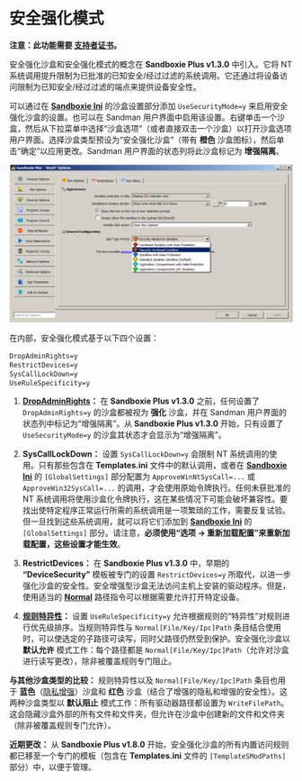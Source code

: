 # 安全强化模式

**注意：此功能需要 [支持者证书](https://sandboxie-plus.com/supporter-certificate/)。**

安全强化沙盒和安全强化模式的概念在 **Sandboxie Plus v1.3.0** 中引入。它将 NT 系统调用提升限制为已批准的已知安全/经过过滤的系统调用。它还通过将设备访问限制为已知安全/经过过滤的端点来提供设备安全性。

可以通过在 **[Sandboxie Ini](../Content/SandboxieIni.md)** 的沙盒设置部分添加 `UseSecurityMode=y` 来启用安全强化沙盒的设置。也可以在 Sandman 用户界面中启用该设置。右键单击一个沙盒，然后从下拉菜单中选择“沙盒选项”（或者直接双击一个沙盒）以打开沙盒选项用户界面。选择沙盒类型预设为“安全强化沙盒”（带有 **橙色** 沙盒图标），然后单击“确定”以应用更改。Sandman 用户界面的状态列将此沙盒标记为 **增强隔离**。

![](../Media/Box_SecurityMode.png)

在内部，安全强化模式基于以下四个设置：

```
DropAdminRights=y
RestrictDevices=y
SysCallLockDown=y
UseRuleSpecificity=y
```

1. **[DropAdminRights](../Content/DropAdminRights.md)：** 在 **Sandboxie Plus v1.3.0** 之前，任何设置了 `DropAdminRights=y` 的沙盒都被视为 **强化** 沙盒，并在 Sandman 用户界面的状态列中标记为“增强隔离”。从 **Sandboxie Plus v1.3.0** 开始，只有设置了 `UseSecurityMode=y` 的沙盒其状态才会显示为“增强隔离”。

2. **SysCallLockDown：** 设置 `SysCallLockDown=y` 会限制 NT 系统调用的使用。只有那些包含在 **Templates.ini** 文件中的默认调用，或者在 **[Sandboxie Ini](../Content/SandboxieIni.md)** 的 `[GlobalSettings]` 部分配置为 `ApproveWinNtSysCall=...` 或 `ApproveWin32SysCall=...` 的调用，才会使用原始令牌执行。任何未获批准的 NT 系统调用将使用沙盒化令牌执行，这在某些情况下可能会破坏兼容性。要找出使特定程序正常运行所需的系统调用是一项繁琐的工作，需要反复试验。但一旦找到这些系统调用，就可以将它们添加到 **[Sandboxie Ini](../Content/SandboxieIni.md)** 的 `[GlobalSettings]` 部分。请注意，**必须使用“选项 -> 重新加载配置”来重新加载配置，这些设置才能生效**。

3. **RestrictDevices：** 在 **Sandboxie Plus v1.3.0** 中，早期的 **“DeviceSecurity”** 模板被专门的设置 `RestrictDevices=y` 所取代，以进一步强化沙盒的安全性。安全增强型沙盒无法访问主机上安装的驱动程序。但是，使用适当的 **[Normal](../Content/NormalFilePath.md)** 路径指令可以根据需要允许打开特定设备。

4. **[规则特异性](../PlusContent/RuleSpecificity.md)：** 设置 `UseRuleSpecificity=y` 允许根据规则的“特异性”对规则进行优先级排序。当规则特异性与 `Normal[File/Key/Ipc]Path` 条目结合使用时，可以使选定的子路径可读写，同时父路径仍然受到保护。安全强化沙盒以 **默认允许** 模式工作：每个路径都是 `Normal[File/Key/Ipc]Path`（允许对沙盒进行读写更改），除非被覆盖规则专门阻止。

**与其他沙盒类型的比较：** 规则特异性以及 `Normal[File/Key/Ipc]Path` 条目也用于 **蓝色**（[隐私增强](../PlusContent/privacy-mode.md)）沙盒和 **红色** 沙盒（结合了增强的隐私和增强的安全性）。这两种沙盒类型以 **默认阻止** 模式工作：所有驱动器路径都设置为 `WriteFilePath`。这会隐藏沙盒外部的所有文件和文件夹，但允许在沙盒中创建新的文件和文件夹（除非被覆盖规则专门允许）。

**近期更改：** 从 **Sandboxie Plus v1.8.0** 开始，安全强化沙盒的所有内置访问规则都已移至一个专门的模板（包含在 **Templates.ini** 文件的 `[TemplateSModPaths]` 部分）中，以便于管理。
